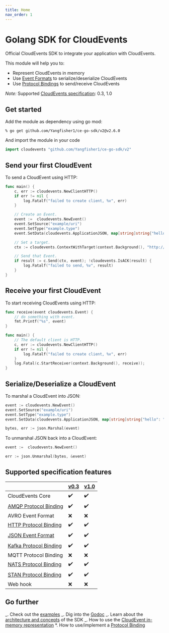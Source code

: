 ```yaml
---
title: Home
nav_order: 1
---
```


# Golang SDK for CloudEvents

Official CloudEvents SDK to integrate your application with CloudEvents.

This module will help you to:

- Represent CloudEvents in memory
- Use
  [Event Formats](https://github.com/cloudevents/spec/blob/v1.0/spec.md#event-format)
  to serialize/deserialize CloudEvents
- Use
  [Protocol Bindings](https://github.com/cloudevents/spec/blob/v1.0/spec.md#protocol-binding)
  to send/receive CloudEvents

_Note:_ Supported
[CloudEvents specification](https://github.com/cloudevents/spec): 0.3, 1.0

## Get started

Add the module as dependency using go mod:

```
% go get github.com/Yangfisher1/ce-go-sdk/v2@v2.6.0
```

And import the module in your code

```go
import cloudevents "github.com/Yangfisher1/ce-go-sdk/v2"
```

## Send your first CloudEvent

To send a CloudEvent using HTTP:

```go
func main() {
	c, err := cloudevents.NewClientHTTP()
	if err != nil {
		log.Fatalf("failed to create client, %v", err)
	}

	// Create an Event.
	event :=  cloudevents.NewEvent()
	event.SetSource("example/uri")
	event.SetType("example.type")
	event.SetData(cloudevents.ApplicationJSON, map[string]string{"hello": "world"})

	// Set a target.
	ctx := cloudevents.ContextWithTarget(context.Background(), "http://localhost:8080/")

	// Send that Event.
	if result := c.Send(ctx, event); !cloudevents.IsACK(result) {
		log.Fatalf("failed to send, %v", result)
	}
}
```

## Receive your first CloudEvent

To start receiving CloudEvents using HTTP:

```go
func receive(event cloudevents.Event) {
	// do something with event.
    fmt.Printf("%s", event)
}

func main() {
	// The default client is HTTP.
	c, err := cloudevents.NewClientHTTP()
	if err != nil {
		log.Fatalf("failed to create client, %v", err)
	}
	log.Fatal(c.StartReceiver(context.Background(), receive));
}
```

## Serialize/Deserialize a CloudEvent

To marshal a CloudEvent into JSON:

```go
event := cloudevents.NewEvent()
event.SetSource("example/uri")
event.SetType("example.type")
event.SetData(cloudevents.ApplicationJSON, map[string]string{"hello": "world"})

bytes, err := json.Marshal(event)
```

To unmarshal JSON back into a CloudEvent:

```go
event :=  cloudevents.NewEvent()

err := json.Unmarshal(bytes, &event)
```

## Supported specification features

|                                                                                         | [v0.3](https://github.com/cloudevents/spec/tree/v0.3) | [v1.0](https://github.com/cloudevents/spec/tree/v1.0) |
| --------------------------------------------------------------------------------------- | ----------------------------------------------------- | ----------------------------------------------------- |
| CloudEvents Core                                                                        | :heavy_check_mark:                                    | :heavy_check_mark:                                    |
| [AMQP Protocol Binding](https://github.com/Yangfisher1/ce-go-sdk/tree/main/samples/amqp)   | :heavy_check_mark:                                    | :heavy_check_mark:                                    |
| AVRO Event Format                                                                       | :x:                                                   | :x:                                                   |
| [HTTP Protocol Binding](https://github.com/Yangfisher1/ce-go-sdk/tree/main/samples/http)   | :heavy_check_mark:                                    | :heavy_check_mark:                                    |
| [JSON Event Format](event_data_structure.md#marshalunmarshal-event-to-json)             | :heavy_check_mark:                                    | :heavy_check_mark:                                    |
| [Kafka Protocol Binding](https://github.com/Yangfisher1/ce-go-sdk/tree/main/samples/kafka) | :heavy_check_mark:                                    | :heavy_check_mark:                                    |
| MQTT Protocol Binding                                                                   | :x:                                                   | :x:                                                   |
| [NATS Protocol Binding](https://github.com/Yangfisher1/ce-go-sdk/tree/main/samples/nats)   | :heavy_check_mark:                                    | :heavy_check_mark:                                    |
| [STAN Protocol Binding](https://github.com/Yangfisher1/ce-go-sdk/tree/main/samples/stan)   | :heavy_check_mark:                                    | :heavy_check_mark:                                    |
| Web hook                                                                                | :x:                                                   | :x:                                                   |

## Go further

_. Check out the
[examples](https://github.com/Yangfisher1/ce-go-sdk/tree/main/samples) _. Dig into
the [Godoc](https://godoc.org/github.com/Yangfisher1/ce-go-sdk/v2) _. Learn about
the [architecture and concepts](concepts.md) of the SDK _. How to use the
[CloudEvent in-memory representation](event_data_structure.md) \*. How to
use/implement a [Protocol Binding](protocol_implementations.md)
